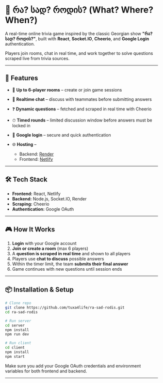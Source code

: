 # 🎲 რა? სად? როდის? (What? Where? When?)

A real-time online trivia game inspired by the classic Georgian show **"რა? სად? როდის?"**, built with **React**, **Socket.IO**, **Cheerio**, and **Google Login** authentication.

Players join rooms, chat in real time, and work together to solve questions scraped live from trivia sources.

---

## 🚀 Features

* 👥 **Up to 6-player rooms** – create or join game sessions
* 💬 **Realtime chat** – discuss with teammates before submitting answers
* ❓ **Dynamic questions** – fetched and scraped in real time with Cheerio
* ⏱ **Timed rounds** – limited discussion window before answers must be locked in
* 🔑 **Google login** – secure and quick authentication
* 🌐 **Hosting** –

  * Backend: [Render](https://render.com)
  * Frontend: [Netlify](https://www.netlify.com)

---

## 🛠 Tech Stack

* **Frontend:** React, Netlify
* **Backend:** Node.js, Socket.IO, Render
* **Scraping:** Cheerio
* **Authentication:** Google OAuth

---

## 🎮 How It Works

1. **Login** with your Google account
2. **Join or create a room** (max 6 players)
3. A **question is scraped in real time** and shown to all players
4. Players use **chat to discuss** possible answers
5. Within the timer limit, the team **submits their final answer**
6. Game continues with new questions until session ends

---

## 📦 Installation & Setup

```bash
# Clone repo
git clone https://github.com/tuxa4life/ra-sad-rodis.git
cd ra-sad-rodis

# Run server
cd server
npm install
npm run dev

# Run client
cd client
npm install
npm start
```

Make sure you add your Google OAuth credentials and environment variables for both frontend and backend.

---